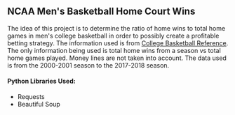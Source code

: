 ## NCAA Men's Basketball Home Court Wins

The idea of this project is to determine the ratio of home wins to total home games in men's college basketball in order to possibly create a profitable betting strategy. The information used is from [College Basketball Reference](https://www.sports-reference.com/cbb/). The only information being used is total home wins from a season vs total home games played. Money lines are not taken into account.
The data used is from the 2000-2001 season to the 2017-2018 season.

#### Python Libraries Used:
* Requests
* Beautiful Soup